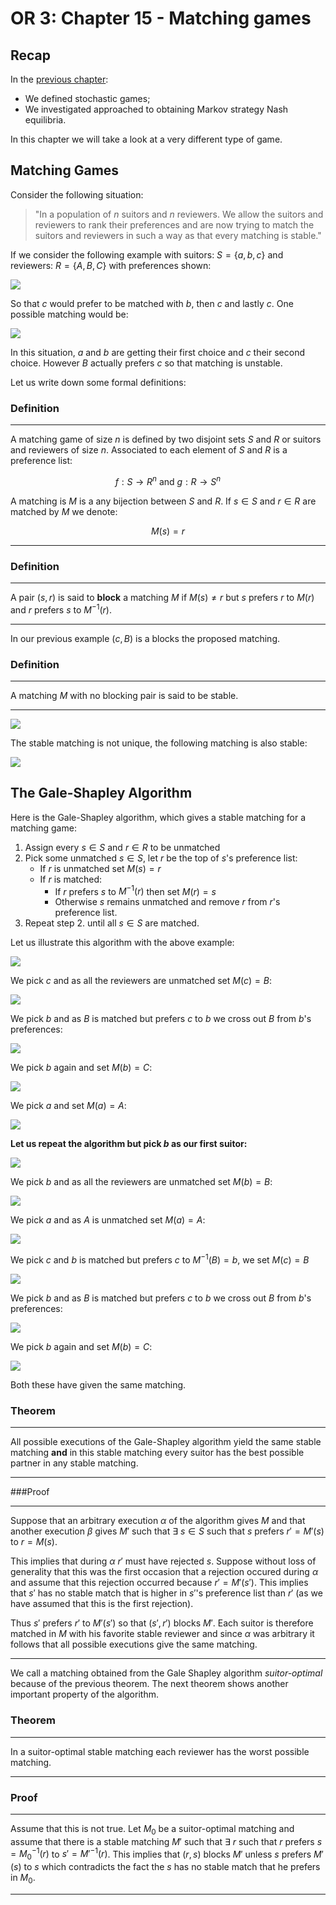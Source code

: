 # OR 3: Chapter 15 - Matching games

## Recap

In the [previous chapter](Chapter_14_Stochastic_games):

- We defined stochastic games;
- We investigated approached to obtaining Markov strategy Nash equilibria.

In this chapter we will take a look at a very different type of game.

## Matching Games

Consider the following situation:

> "In a population of $n$ suitors and $n$ reviewers. We allow the suitors and reviewers to rank their preferences and are now trying to match the suitors and reviewers in such a way as that every matching is stable."

If we consider the following example with suitors: $S=\{a,b,c\}$ and reviewers: $R=\{A,B,C\}$ with preferences shown:

![](images/L15-img01.png)

So that $c$ would prefer to be matched with $b$, then $c$ and lastly $c$. One possible matching would be:

![](images/L15-img02.png)

In this situation, $a$ and $b$ are getting their first choice and $c$ their second choice. However $B$ actually prefers $c$ so that matching is unstable.

Let us write down some formal definitions:

### Definition

---

A matching game of size $n$ is defined by two disjoint sets $S$ and $R$ or suitors and reviewers of size $n$. Associated to each element of $S$ and $R$ is a preference list:

$$f:S\to R^n\text{ and }g:R\to S^n$$

A matching is $M$ is a any bijection between $S$ and $R$. If $s\in S$ and $r\in R$ are matched by $M$ we denote:

$$M(s)=r$$

---

### Definition

---

A pair $(s,r)$ is said to **block** a matching $M$ if $M(s)\ne r$ but $s$ prefers $r$ to $M(r)$ and $r$ prefers $s$ to $M^{-1}(r)$.

---

In our previous example $(c,B)$ is a blocks the proposed matching.

### Definition

---

A matching $M$ with no blocking pair is said to be stable.

---

![](images/L15-img03.png)

The stable matching is not unique, the following matching is also stable:

![](images/L15-img04.png)

## The Gale-Shapley Algorithm

Here is the Gale-Shapley algorithm, which gives a stable matching for a matching game:

1. Assign every $s\in S$ and $r\in R$ to be unmatched
2. Pick some unmatched $s\in S$, let $r$ be the top of $s$'s preference list:
    - If $r$ is unmatched set $M(s)=r$
    - If $r$ is matched:
        - If $r$ prefers $s$ to $M^{-1}(r)$ then set $M(r)=s$
        - Otherwise $s$ remains unmatched and remove $r$ from $r$'s preference list.
3. Repeat step 2. until all $s\in S$ are matched.

Let us illustrate this algorithm with the above example:

![](images/L15-img05.png)

We pick $c$ and as all the reviewers are unmatched set $M(c)=B$:

![](images/L15-img06.png)

We pick $b$ and as $B$ is matched but prefers $c$ to $b$ we cross out $B$ from $b$'s preferences:

![](images/L15-img07.png)

We pick $b$ again and set $M(b)=C$:

![](images/L15-img08.png)

We pick $a$ and set $M(a)=A$:

![](images/L15-img04.png)

**Let us repeat the algorithm but pick $b$ as our first suitor:**

![](images/L15-img05.png)

We pick $b$ and as all the reviewers are unmatched set $M(b)=B$:

![](images/L15-img09.png)

We pick $a$ and as $A$ is unmatched set $M(a)=A$:

![](images/L15-img10.png)

We pick $c$ and $b$ is matched but prefers $c$ to $M^{-1}(B)=b$, we set $M(c)=B$

![](images/L15-img11.png)

We pick $b$ and as $B$ is matched but prefers $c$ to $b$ we cross out $B$ from $b$'s preferences:

![](images/L15-img12.png)

We pick $b$ again and set $M(b)=C$:

![](images/L15-img13.png)

Both these have given the same matching.

### Theorem

---

All possible executions of the Gale-Shapley algorithm yield the same stable matching **and** in this stable matching every suitor has the best possible partner in any stable matching.

---

###Proof

---

Suppose that an arbitrary execution $\alpha$ of the algorithm gives $M$ and that another execution $\beta$ gives $M'$ such that $\exists$ $s\in S$ such that $s$ prefers $r'=M'(s)$ to $r=M(s)$.

This implies that during $\alpha$ $r'$ must have rejected $s$. Suppose without loss of generality that this was the first occasion that a rejection occured during $\alpha$ and assume that this rejection occurred because $r'=M'(s')$. This implies that $s'$ has no stable match that is higher in $s'$'s preference list than $r'$ (as we have assumed that this is the first rejection).

Thus $s'$ prefers $r'$ to $M'(s')$ so that $(s',r')$ blocks $M'$. Each suitor is therefore matched in $M$ with his favorite stable reviewer and since $\alpha$ was arbitrary it follows that all possible executions give the same matching.

---

We call a matching obtained from the Gale Shapley algorithm _suitor-optimal_ because of the previous theorem. The next theorem shows another important property of the algorithm.

### Theorem

---

In a suitor-optimal stable matching each reviewer has the worst possible matching.

---

### Proof

---

Assume that this is not true. Let $M_0$ be a suitor-optimal matching and assume that there is a stable matching $M'$ such that $\exists$ $r$ such that $r$ prefers $s=M_0^{-1}(r)$ to $s'=M'^{-1}(r)$. This implies that $(r,s)$ blocks $M'$ unless $s$ prefers $M'(s)$ to $s$ which contradicts the fact the $s$ has no stable match that he prefers in $M_0$.

---
